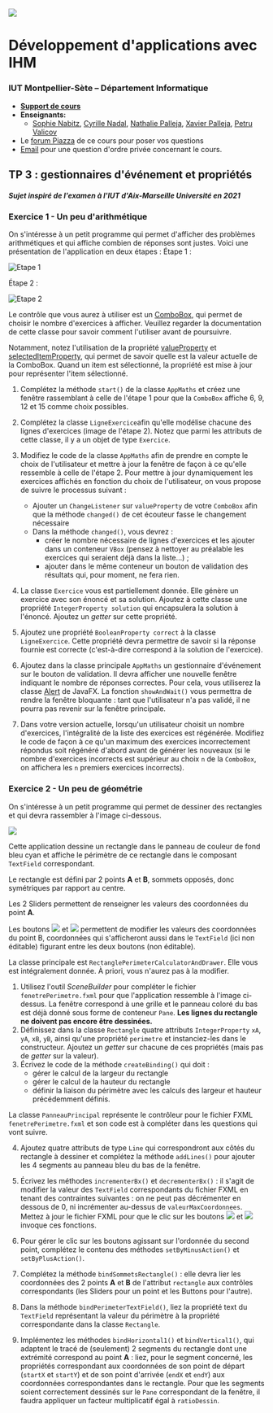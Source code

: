 # ![](images/logo.jpeg)

# Développement d'applications avec IHM

### IUT Montpellier-Sète – Département Informatique

* [**Support de cours**](https://gitlabinfo.iutmontp.univ-montp2.fr/ihm/ressources)
* **Enseignants:**
    * [Sophie Nabitz](mailto:sophie.nabitz@univ-avignon.fr),
      [Cyrille Nadal](mailto:cyrille.nadal@umontpellier.fr),
      [Nathalie Palleja](mailto:nathalie.palleja@umontpellier.fr),
      [Xavier Palleja](mailto:xavier.palleja@umontpellier.fr),
      [Petru Valicov](mailto:petru.valicov@umontpellier.fr)
* Le [forum Piazza](https://piazza.com/class/lfmbartihpv60i) de ce cours pour poser vos questions
* [Email](mailto:petru.valicov@umontpellier.fr) pour une question d'ordre privée concernant le cours.

## TP 3 : gestionnaires d'événement et propriétés
##### Sujet inspiré de l'examen à l'IUT d'Aix-Marseille Université en 2021

### Exercice 1 - Un peu d'arithmétique

On s'intéresse à un petit programme qui permet d'afficher des problèmes arithmétiques et qui affiche combien de réponses sont justes. Voici une présentation de l'application en deux étapes :
Étape 1 :

![Etape 1](images/Etape1.png)


Étape 2 :

![Etape 2](images/Etape2.png)


Le contrôle que vous aurez à utiliser est
un [ComboBox](https://openjfx.io/javadoc/18/javafx.controls/javafx/scene/control/ComboBox.html), qui permet de choisir
le nombre d'exercices à afficher. Veuillez regarder la documentation de cette classe pour savoir comment l'utiliser
avant de poursuivre.

Notamment, notez l'utilisation de la
propriété [valueProperty](https://openjfx.io/javadoc/18/javafx.controls/javafx/scene/control/ComboBoxBase.html#valueProperty())
et [selectedItemProperty](https://openjfx.io/javadoc/18/javafx.controls/javafx/scene/control/SelectionModel.html#selectedItemProperty()),
qui permet de savoir quelle est la valeur actuelle de la ComboBox. Quand un item est sélectionné, la propriété est mise
à jour pour représenter l'item sélectionné.

1. Complétez la méthode `start()` de la classe `AppMaths` et créez une fenêtre rassemblant à celle de l'étape 1 pour que
   la `ComboBox` affiche 6, 9, 12 et 15 comme choix possibles.
2. Complétez la classe `LigneExercice`afin qu'elle modélise chacune des lignes d'exercices (image de l'étape 2). Notez que parmi les attributs de cette classe, il y a un objet de type `Exercice`.
3. Modifiez le code de la classe `AppMaths` afin de prendre en compte le choix de l'utilisateur et mettre à jour la fenêtre de façon à ce qu'elle ressemble à celle de l'étape 2. Pour mettre à jour dynamiquement les exercices affichés en fonction du choix de l'utilisateur, on vous propose de suivre le processus suivant :
    * Ajouter un `ChangeListener` sur `valueProperty` de votre `ComboBox` afin que la méthode `changed()` de cet écouteur fasse le changement nécessaire
    * Dans la méthode `changed()`, vous devrez :
        * créer le nombre nécessaire de lignes d'exercices et les ajouter dans un conteneur `VBox` (pensez à nettoyer au préalable les exercices qui seraient déjà dans la liste...) ;
        * ajouter dans le même conteneur un bouton de validation des résultats qui, pour moment, ne fera rien.

4. La classe `Exercice` vous est partiellement donnée. Elle génère un exercice avec son énoncé et sa solution. Ajoutez à cette classe une propriété `IntegerProperty solution` qui encapsulera la solution à l'énoncé. Ajoutez un _getter_ sur cette propriété.

5. Ajoutez une propriété `BooleanProperty correct` à la classe `LigneExercice`. Cette propriété devra permettre de savoir si la réponse fournie est correcte (c'est-à-dire correspond à la solution de l'exercice).

6. Ajoutez dans la classe principale `AppMaths` un gestionnaire d'événement sur le bouton de validation. Il devra afficher une nouvelle fenêtre indiquant le nombre de réponses correctes. Pour cela, vous utiliserez la classe [Alert](https://openjfx.io/javadoc/18/javafx.controls/javafx/scene/control/Alert.html) de JavaFX. La fonction `showAndWait()` vous permettra de rendre la fenêtre bloquante : tant que l'utilisateur n'a pas validé, il ne pourra pas revenir sur la fenêtre principale.

7. Dans votre version actuelle, lorsqu'un utilisateur choisit un nombre d'exercices, l'intégralité de la liste des exercices est régénérée. Modifiez le code de façon à ce qu'un maximum des exercices incorrectement répondus soit régénéré d'abord avant de générer les nouveaux (si le nombre d'exercices incorrects est supérieur au choix `n` de la `ComboBox`, on affichera les `n` premiers exercices incorrects).

### Exercice 2 - Un peu de géométrie

On s'intéresse à un petit programme qui permet de dessiner des rectangles et qui devra rassembler à l'image ci-dessous.

![](images/Exercice2.png)

Cette application dessine un rectangle dans le panneau de couleur de fond bleu cyan et affiche le périmètre de ce rectangle dans le composant `TextField` correspondant.

Le rectangle est défini par 2 points **A** et **B**, sommets opposés, donc symétriques par rapport au centre.

Les 2 Sliders permettent de renseigner les valeurs des coordonnées du point **A**.

Les boutons ![](images/Bouton+.png) et ![](images/Bouton-.png) permettent de modifier les valeurs des coordonnées du point B, coordonnées qui s'afficheront aussi dans le `TextField` (ici non éditable) figurant entre les deux boutons (non éditable).

La classe principale est `RectanglePerimeterCalculatorAndDrawer`. Elle vous est intégralement donnée. À priori, vous n'aurez pas à la modifier.

1. Utilisez l'outil _SceneBuilder_ pour compléter le fichier `fenetrePerimetre.fxml` pour que l'application ressemble à l'image ci-dessus. La fenêtre correspond à une grille et le panneau coloré du bas est déjà donné sous forme de conteneur `Pane`. **Les lignes du rectangle ne doivent pas encore être dessinées.**
2. Définissez dans la classe `Rectangle` quatre attributs `IntegerProperty` `xA`, `yA`, `xB`, `yB`, ainsi qu'une propriété `perimetre` et instanciez-les dans le constructeur. Ajoutez un _getter_ sur chacune de ces propriétés (mais pas de _getter_ sur la valeur).
3. Écrivez le code de la méthode `createBinding()` qui doit :
    * gérer le calcul de la largeur du rectangle
    * gérer le calcul de la hauteur du rectangle
    * définir la liaison du périmètre avec les calculs des largeur et hauteur précédemment définis.

La classe `PanneauPrincipal` représente le contrôleur pour le fichier FXML `fenetrePerimetre.fxml` et son code est à compléter dans les questions qui vont suivre.

4.  Ajoutez quatre attributs de type `Line` qui correspondront aux côtés du rectangle à dessiner et complétez la méthode `addLines()` pour ajouter les 4 segments au panneau bleu du bas de la fenêtre.

5. Écrivez les méthodes `incrementerBx()` et `decrementerBx()` : il s'agit de modifier la valeur des `TextField` correspondants du fichier FXML en tenant des contraintes suivantes : on ne peut pas décrémenter en dessous de 0, ni incrémenter au-dessus de `valeurMaxCoordonnees`. Mettez à jour le fichier FXML pour que le clic sur les boutons ![](images/Bouton+.png) et ![](images/Bouton-.png) invoque ces fonctions.

6. Pour gérer le clic sur les boutons agissant sur l'ordonnée du second point, complétez le contenu des méthodes `setByMinusAction()` et `setByPlusAction()`.

7. Complétez la méthode `bindSommetsRectangle()` : elle devra lier les coordonnées des 2 points **A** et **B** de l'attribut `rectangle` aux contrôles correspondants (les Sliders pour un point et les Buttons pour l'autre).

8. Dans la méthode `bindPerimeterTextField()`, liez la propriété text du `TextField` représentant la valeur du périmètre à la propriété correspondante dans la classe `Rectangle`.

9. Implémentez les méthodes `bindHorizontal1()` et `bindVertical1()`, qui adaptent le tracé de (seulement) 2 segments du rectangle dont une extrémité correspond au point **A** : liez, pour le segment concerné, les propriétés correspondant aux coordonnées de son point de départ (`startX` et `startY`) et de son point d'arrivée (`endX` et `endY`) aux coordonnées correspondantes dans le rectangle. Pour que les segments soient correctement dessinés sur le `Pane` correspondant de la fenêtre, il faudra appliquer un facteur multiplicatif égal à `ratioDessin`.